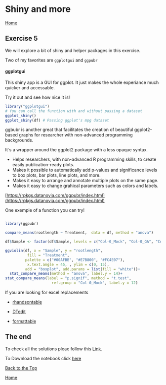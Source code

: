 #  Shiny and more

[Home](https://alexpmagalhaes.github.io/R-course/index)

## Exercise 5


We will explore a bit of shiny and helper packages in this exercise.

Two of my favorites are `ggplotgui` and `ggpubr`

#### ggplotgui

This shiny app is a GUI for ggplot. It just makes the whole experiance much quicker and accessable.

Try it out and see how nice it is!


```r
library("ggplotgui")
# You can call the function with and without passing a dataset
ggplot_shiny()
ggplot_shiny(df) # Passing ggplot's mpg dataset
```

ggbubr is another great that facilitates the creation of beautiful ggplot2-based graphs for researcher with non-advanced programming backgrounds.

It`s a wrapper around the ggplot2 package with a less opaque syntax.

* Helps researchers, with non-advanced R programming skills, to create easily publication-ready plots.
* Makes it possible to automatically add p-values and significance levels to box plots, bar plots, line plots, and more.
* Makes it easy to arrange and annotate multiple plots on the same page.
* Makes it easy to change grahical parameters such as colors and labels.


[https://rpkgs.datanovia.com/ggpubr/index.html](https://rpkgs.datanovia.com/ggpubr/index.html)

One exemple of a function you can try!

```r

library(ggpubr)

compare_means(rootlength ~ Treatment,  data = df, method = "anova")

df$Sample <- factor(df$Sample, levels = c("Col-0_Mock", "Col-0_GA", "Col-0_PAC", "dP_Mock", "ga1-13_Mock", "ga1-13_GA"))

ggviolin(df, x = "Sample", y = "rootlength",
          fill = "Treatment",
         palette = c("#00AFBB", "#E7B800", "#FC4E07"),
          x.text.angle = 45, , ylim = c(0, 15),
         add = "boxplot", add.params = list(fill = "white"))+
  stat_compare_means(method = "anova", label.y = 14)+
stat_compare_means(label = "p.signif", method = "t.test",
                     ref.group = "Col-0_Mock", label.y = 12)
```


If you are looking for excel replacements


* [rhandsontable](https://jrowen.github.io/rhandsontable/)

* [DTedit](https://github.com/jbryer/DTedit)

* [formattable](https://github.com/renkun-ken/formattable)

## The end

To check all the solutions pleae follow this [Link](http://rpubs.com/alexpmagalhaes/Exercise6).

To Download the notebook click [here](https://alexpmagalhaes.github.io/R-course/Materials/Scripts/Exercise6.Rmd)

[Back to the Top](#shiny-and-more)

[Home](https://alexpmagalhaes.github.io/R-course/index)
